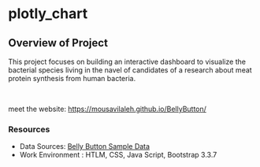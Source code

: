 # plotly_chart

## Overview of Project
This project focuses on building an interactive dashboard to visualize the bacterial species living in the navel of candidates of a research about meat protein synthesis from human bacteria.

<br/>

meet the website: https://mousavilaleh.github.io/BellyButton/


### Resources
- Data Sources: [Belly Button Sample Data](samples.json)
- Work Environment : HTLM, CSS, Java Script, Bootstrap 3.3.7



